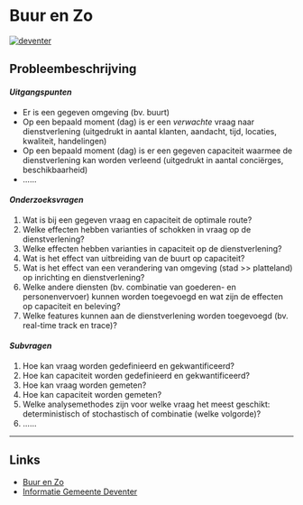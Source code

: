 # Buur en Zo

[![deventer](image.gif)](https://buurenzo.github.io/deventerdemo/)

## Probleembeschrijving

#### *Uitgangspunten*

- Er is een gegeven omgeving (bv. buurt)
- Op een bepaald moment (dag) is er een *verwachte* vraag naar dienstverlening (uitgedrukt in aantal klanten, aandacht, tijd, locaties, kwaliteit, handelingen)
- Op een bepaald moment (dag) is er een gegeven capaciteit waarmee de dienstverlening kan worden verleend (uitgedrukt in aantal conciërges, beschikbaarheid)
- ......

#### *Onderzoeksvragen*

1. Wat is bij een gegeven vraag en capaciteit de optimale route?
2. Welke effecten hebben varianties of schokken in vraag op de dienstverlening?
3. Welke effecten hebben varianties in capaciteit op de dienstverlening?
4. Wat is het effect van uitbreiding van de buurt op capaciteit?
5. Wat is het effect van een verandering van omgeving (stad >> platteland) op inrichting en dienstverlening?
6. Welke andere diensten (bv. combinatie van goederen- en personenvervoer) kunnen worden toegevoegd en wat zijn de effecten op capaciteit en beleving?
7. Welke features kunnen aan de dienstverlening worden toegevoegd (bv. real-time track en trace)?

#### *Subvragen*

1. Hoe kan vraag worden gedefinieerd en gekwantificeerd?
2. Hoe kan capaciteit worden gedefinieerd en gekwantificeerd?
3. Hoe kan vraag worden gemeten?
4. Hoe kan capaciteit worden gemeten?
5. Welke analysemethodes zijn voor welke vraag het meest geschikt: deterministisch of stochastisch of combinatie (welke volgorde)?
6. ......

----
## Links
- [Buur en Zo](https://buurenzo.nl/)
- [Informatie Gemeente Deventer](https://www.deventerwijzer.nl/is/organisatie/200533/buur-en-zo)
